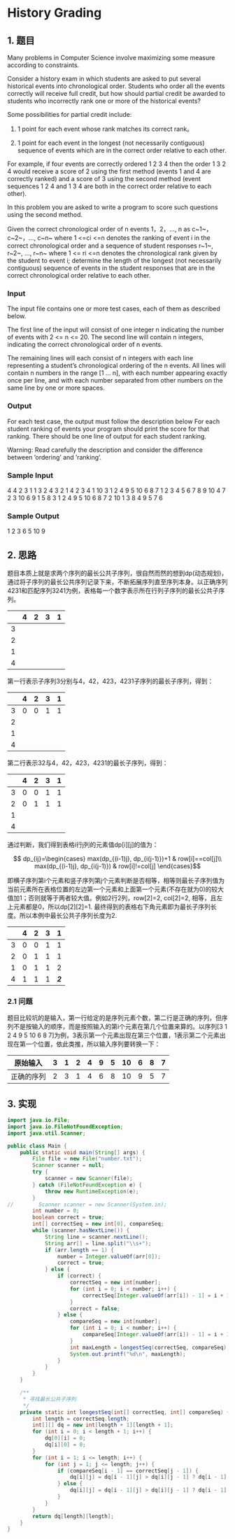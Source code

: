 # History Grading

## 1. 题目

Many problems in Computer Science involve maximizing some measure according to constraints.

Consider a history exam in which students are asked to put several historical events into chronological order. Students who order all the events correctly will receive full credit, but how should partial credit be awarded to students who incorrectly rank one or more of the historical events?

Some possibilities for partial credit include:

  1. 1 point for each event whose rank matches its correct rank。

  2. 1 point for each event in the longest (not necessarily contiguous) sequence of events which are in the correct order relative to each other.

For example, if four events are correctly ordered 1 2 3 4 then the order 1 3 2 4 would receive a score of 2 using the first method (events 1 and 4 are correctly ranked) and a score of 3 using the second method (event sequences 1 2 4 and 1 3 4 are both in the correct order relative to each other).

In this problem you are asked to write a program to score such questions using the second method.

Given the correct chronological order of n events 1，2，..., n as c~1~，c~2~，..., c~n~ where 1 <=ci <=n denotes the ranking of event i in the correct chronological order and a sequence of student responses r~1~, r~2~, ..., r~n~ where 1 <= ri <=n denotes the chronological rank given by the student to event i; determine the length
of the longest (not necessarily contiguous) sequence of events in the student responses that are in the correct chronological order relative to each other.

### Input

The input file contains one or more test cases, each of them as described below.

The first line of the input will consist of one integer n indicating the number of events with 2 <= n <= 20. The second line will contain n integers, indicating the correct chronological order of n events.

The remaining lines will each consist of n integers with each line representing a student’s chronological ordering of the n events. All lines will contain n numbers in the range [1 ... n], with each number appearing exactly once per line, and with each number separated from other numbers on the same line by one or more spaces.

### Output

For each test case, the output must follow the description below
For each student ranking of events your program should print the score for that ranking. There should be one line of output for each student ranking.

Warning: Read carefully the description and consider the difference between ’ordering’ and ’ranking’.

### Sample Input

4
4 2 3 1
1 3 2 4
3 2 1 4
2 3 4 1
10
3 1 2 4 9 5 10 6 8 7
1 2 3 4 5 6 7 8 9 10
4 7 2 3 10 6 9 1 5 8
3 1 2 4 9 5 10 6 8 7
2 10 1 3 8 4 9 5 7 6

### Sample Output

1
2
3
6
5
10
9

## 2. 思路

题目本质上就是求两个序列的最长公共子序列，很自然而然的想到dp(动态规划)，通过将子序列的最长公共序列记录下来，不断拓展序列直至序列本身。以正确序列4231和匹配序列3241为例，表格每一个数字表示所在行列子序列的最长公共子序列。

|   | 4 | 2 | 3 | 1 |
|:-:|:-:|:-:|:-:|:-:|
| 3 |   |   |   |   |
| 2 |   |   |   |   |
| 1 |   |   |   |   |
| 4 |   |   |   |   |

第一行表示子序列3分别与4，42，423，4231子序列的最长子序列，得到：

|   | 4 | 2 | 3 | 1 |
|:-:|:-:|:-:|:-:|:-:|
| 3 | 0 | 0 | 1 | 1 |
| 2 |   |   |   |   |
| 1 |   |   |   |   |
| 4 |   |   |   |   |

第二行表示32与4，42，423，4231的最长子序列，得到：

|   | 4 | 2 | 3 | 1 |
|:-:|:-:|:-:|:-:|:-:|
| 3 | 0 | 0 | 1 | 1 |
| 2 | 0 | 1 | 1 | 1 |
| 1 |   |   |   |   |
| 4 |   |   |   |   |

通过判断，我们得到表格i行j列的元素值dp\[i][j]的值为：

$$ dp_{ij}=\begin{cases}
max(dp_{(i-1)j}, dp_{i(j-1)})+1 & row[i]==col[j]\\
max(dp_{(i-1)j}, dp_{i(j-1)}) & row[i]!=col[j]
\end{cases}$$

即横子序列第i个元素和竖子序列第j个元素判断是否相等，相等则最长子序列值为当前元素所在表格位置的左边第一个元素和上面第一个元素(不存在就为0)的较大值加1；否则就等于两者较大值。例如2行2列，row[2]=2, col[2]=2, 相等，且左上元素都是0，所以dp\[2][2]=1. 最终得到的表格右下角元素即为最长子序列长度。所以本例中最长公共子序列长度为2.

|   | 4 | 2 | 3 |    1    |
|:-:|:-:|:-:|:-:|:-------:|
| 3 | 0 | 0 | 1 |    1    |
| 2 | 0 | 1 | 1 |    1    |
| 1 | 0 | 1 | 1 |    2    |
| 4 | 1 | 1 | 1 | **_2_** |

### 2.1 问题

题目比较坑的是输入，第一行给定的是序列元素个数，第二行是正确的序列，但序列不是按输入的顺序，而是按照输入的第i个元素在第几个位置来算的。以序列[3 1 2 4 9 5 10 6 8 7]为例，3表示第一个元素出现在第三个位置，1表示第二个元素出现在第一个位置，依此类推，所以输入序列要转换一下：

| 原始输入 | 3 | 1 | 2 | 4 | 9 | 5 | 10 | 6 | 8 | 7 |
|---|---|---|---|---|---|---|----|---|---|---|
| 正确的序列 | 2 | 3 | 1 | 4 | 6 | 8 | 10 | 9 | 5 | 7 |

## 3. 实现

```JAVA
import java.io.File;
import java.io.FileNotFoundException;
import java.util.Scanner;

public class Main {
    public static void main(String[] args) {
        File file = new File("number.txt");
        Scanner scanner = null;
        try {
            scanner = new Scanner(file);
        } catch (FileNotFoundException e) {
            throw new RuntimeException(e);
        }
//        Scanner scanner = new Scanner(System.in);
        int number = 0;
        boolean correct = true;
        int[] correctSeq = new int[0], compareSeq;
        while (scanner.hasNextLine()) {
            String line = scanner.nextLine();
            String arr[] = line.split("\\s+");
            if (arr.length == 1) {
                number = Integer.valueOf(arr[0]);
                correct = true;
            } else {
                if (correct) {
                    correctSeq = new int[number];
                    for (int i = 0; i < number; i++) {
                        correctSeq[Integer.valueOf(arr[i]) - 1] = i + 1;
                    }
                    correct = false;
                } else {
                    compareSeq = new int[number];
                    for (int i = 0; i < number; i++) {
                        compareSeq[Integer.valueOf(arr[i]) - 1] = i + 1;
                    }
                    int maxLength = longestSeq(correctSeq, compareSeq);
                    System.out.printf("%d\n", maxLength);
                }
            }
        }
    }

    /**
     * 寻找最长公共子序列
     */
    private static int longestSeq(int[] correctSeq, int[] compareSeq) {
        int length = correctSeq.length;
        int[][] dq = new int[length + 1][length + 1];
        for (int i = 0; i < length + 1; i++) {
            dq[0][i] = 0;
            dq[i][0] = 0;
        }
        for (int i = 1; i <= length; i++) {
            for (int j = 1; j <= length; j++) {
                if (compareSeq[i - 1] == correctSeq[j - 1]) {
                    dq[i][j] = dq[i - 1][j] > dq[i][j - 1] ? dq[i - 1][j] + 1 : dq[i][j - 1] + 1;
                } else {
                    dq[i][j] = dq[i - 1][j] > dq[i][j - 1] ? dq[i - 1][j] : dq[i][j - 1];
                }
            }
        }
        return dq[length][length];
    }
}
```
